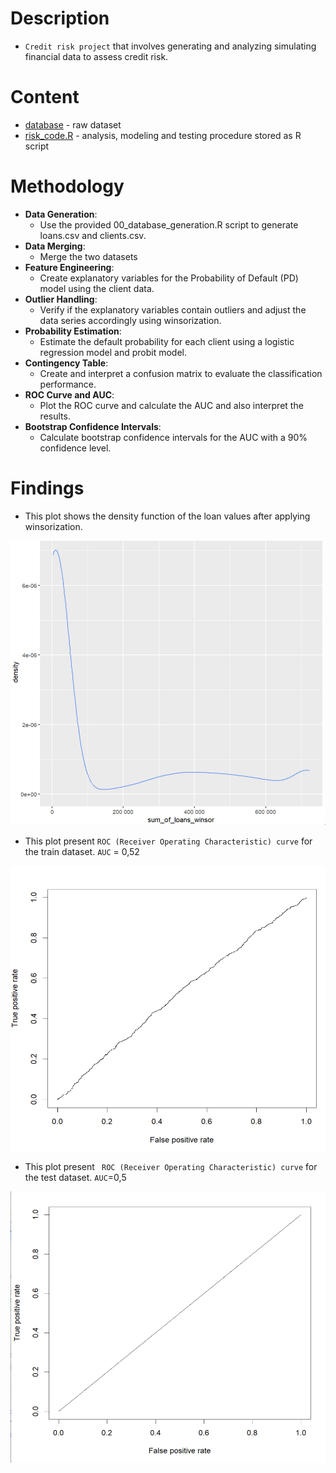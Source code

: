 # Description
- `Credit risk project` that involves generating and analyzing simulating financial data to assess credit risk.  

# Content
- [database](https://github.com/dzima22/credit-risk-project-/tree/main/database) - raw dataset 
- [risk_code.R](https://github.com/dzima22/credit-risk-project-/blob/main/risk_code.R) - analysis, modeling and testing procedure stored as R script

# Methodology
- **Data Generation**:
    + Use the provided 00_database_generation.R script to generate loans.csv and clients.csv.
- **Data Merging**:
    + Merge the two datasets
- **Feature Engineering**:
    + Create explanatory variables for the Probability of Default (PD) model using the client data.
- **Outlier Handling**:
    + Verify if the explanatory variables contain outliers and adjust the data series accordingly using winsorization.
- **Probability Estimation**:
    + Estimate the default probability for each client using a logistic regression model and probit model.
- **Contingency Table**:
    + Create and interpret a confusion matrix to evaluate the classification performance.
- **ROC Curve and AUC**:
    + Plot the ROC curve and calculate the AUC and also interpret the results.
- **Bootstrap Confidence Intervals**:
    + Calculate bootstrap confidence intervals for the AUC with a 90% confidence level.
# Findings

- This plot shows the density function of the loan values after applying winsorization.
<div align="center">
  <img src="https://github.com/dzima22/credit-risk-project-/blob/main/results/density%20function%20after%20winsorization.jpg" alt="" width="600"/>
</div>

- This plot  present  `ROC (Receiver Operating Characteristic) curve` for the train dataset. `AUC` = 0,52
<div align="center">
  <img src="https://github.com/dzima22/credit-risk-project-/blob/main/results/Roc%20curve%20for%20training%20dataset.jpg" alt=""/>
</div>

- This plot  present ` ROC (Receiver Operating Characteristic) curve` for the test dataset. `AUC`=0,5
<div align="center">
  <img src="https://github.com/dzima22/credit-risk-project-/blob/main/results/ROC%20curve%20for%20test%20dataset.jpg" alt=""/>
</div>

